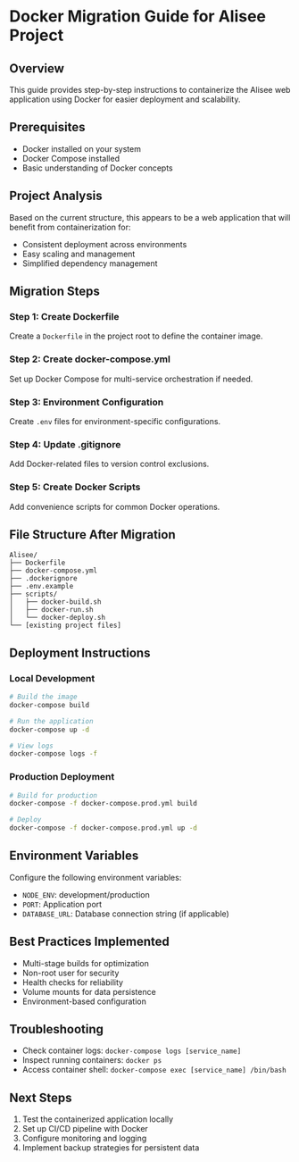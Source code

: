 # Docker Migration Guide for Alisee Project

## Overview

This guide provides step-by-step instructions to containerize the Alisee web application using Docker for easier deployment and scalability.

## Prerequisites

- Docker installed on your system
- Docker Compose installed
- Basic understanding of Docker concepts

## Project Analysis

Based on the current structure, this appears to be a web application that will benefit from containerization for:

- Consistent deployment across environments
- Easy scaling and management
- Simplified dependency management

## Migration Steps

### Step 1: Create Dockerfile

Create a `Dockerfile` in the project root to define the container image.

### Step 2: Create docker-compose.yml

Set up Docker Compose for multi-service orchestration if needed.

### Step 3: Environment Configuration

Create `.env` files for environment-specific configurations.

### Step 4: Update .gitignore

Add Docker-related files to version control exclusions.

### Step 5: Create Docker Scripts

Add convenience scripts for common Docker operations.

## File Structure After Migration

```
Alisee/
├── Dockerfile
├── docker-compose.yml
├── .dockerignore
├── .env.example
├── scripts/
│   ├── docker-build.sh
│   ├── docker-run.sh
│   └── docker-deploy.sh
└── [existing project files]
```

## Deployment Instructions

### Local Development

```bash
# Build the image
docker-compose build

# Run the application
docker-compose up -d

# View logs
docker-compose logs -f
```

### Production Deployment

```bash
# Build for production
docker-compose -f docker-compose.prod.yml build

# Deploy
docker-compose -f docker-compose.prod.yml up -d
```

## Environment Variables

Configure the following environment variables:

- `NODE_ENV`: development/production
- `PORT`: Application port
- `DATABASE_URL`: Database connection string (if applicable)

## Best Practices Implemented

- Multi-stage builds for optimization
- Non-root user for security
- Health checks for reliability
- Volume mounts for data persistence
- Environment-based configuration

## Troubleshooting

- Check container logs: `docker-compose logs [service_name]`
- Inspect running containers: `docker ps`
- Access container shell: `docker-compose exec [service_name] /bin/bash`

## Next Steps

1. Test the containerized application locally
2. Set up CI/CD pipeline with Docker
3. Configure monitoring and logging
4. Implement backup strategies for persistent data

```

```
